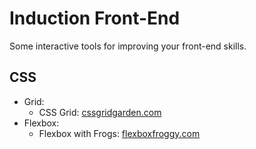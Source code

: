 Induction Front-End
===================

Some interactive tools for improving your front-end skills.


CSS
-------
* Grid:
    - CSS Grid: [cssgridgarden.com][1]
* Flexbox:
    - Flexbox with Frogs: [flexboxfroggy.com][2]

[1]: http://cssgridgarden.com/ "CSS Grid Garden"
[2]: http://flexboxfroggy.com/ "Flexbox Froggy"


